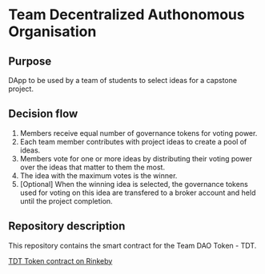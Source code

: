 # Team Decentralized Authonomous Organisation

## Purpose
DApp to be used by a team of students to select ideas for a capstone project.

## Decision flow
1. Members receive equal number of governance tokens for voting power.
1. Each team member contributes with project ideas to create a pool of ideas.
1. Members vote for one or more ideas by distributing their voting power over the ideas that matter to them the most.
1. The idea with the maximum votes is the winner.
1. [Optional] When the winning idea is selected, the governance tokens used for voting on this idea are transfered to a broker account and held until the project completion.

## Repository description
This repository contains the smart contract for the Team DAO Token - TDT.  

[TDT Token contract on Rinkeby](https://rinkeby.etherscan.io/address/0x3E2c1D9D8dE5F5C6Ea84104391083E5Df224B072) 



